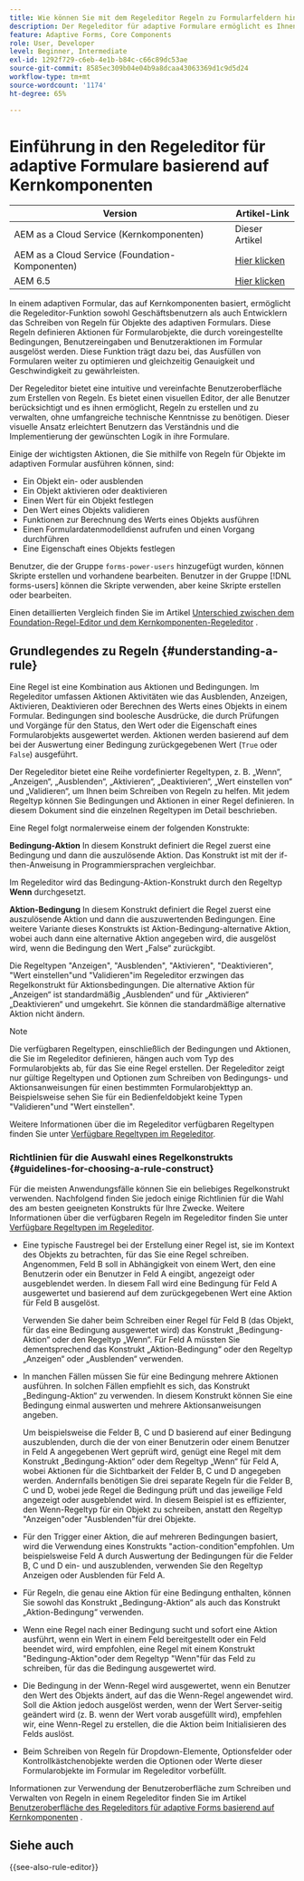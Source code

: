 ```yaml
---
title: Wie können Sie mit dem Regeleditor Regeln zu Formularfeldern hinzufügen, um dynamisches Verhalten hinzuzufügen und eine komplexe Logik zu einem adaptiven Formular zu erstellen, das auf Kernkomponenten basiert?
description: Der Regeleditor für adaptive Formulare ermöglicht es Ihnen, ohne Programmierung oder Skripterstellung dynamisches Verhalten und komplexe Logik in Ihre Formulare zu integrieren.
feature: Adaptive Forms, Core Components
role: User, Developer
level: Beginner, Intermediate
exl-id: 1292f729-c6eb-4e1b-b84c-c66c89dc53ae
source-git-commit: 8585ec309b04e04b9a8dcaa43063369d1c9d5d24
workflow-type: tm+mt
source-wordcount: '1174'
ht-degree: 65%

---
```



# Einführung in den Regeleditor für adaptive Formulare basierend auf Kernkomponenten

| Version | Artikel-Link |
| -------- | ---------------------------- |
| AEM as a Cloud Service (Kernkomponenten) | Dieser Artikel |
| AEM as a Cloud Service (Foundation-Komponenten) | [Hier klicken](/help/forms/rule-editor.md) |
| AEM 6.5 | [Hier klicken](https://experienceleague.adobe.com/docs/experience-manager-65/forms/adaptive-forms-advanced-authoring/rule-editor.html?lang=de) |

In einem adaptiven Formular, das auf Kernkomponenten basiert, ermöglicht die Regeleditor-Funktion sowohl Geschäftsbenutzern als auch Entwicklern das Schreiben von Regeln für Objekte des adaptiven Formulars. Diese Regeln definieren Aktionen für Formularobjekte, die durch voreingestellte Bedingungen, Benutzereingaben und Benutzeraktionen im Formular ausgelöst werden. Diese Funktion trägt dazu bei, das Ausfüllen von Formularen weiter zu optimieren und gleichzeitig Genauigkeit und Geschwindigkeit zu gewährleisten.

Der Regeleditor bietet eine intuitive und vereinfachte Benutzeroberfläche zum Erstellen von Regeln. Es bietet einen visuellen Editor, der alle Benutzer berücksichtigt und es ihnen ermöglicht, Regeln zu erstellen und zu verwalten, ohne umfangreiche technische Kenntnisse zu benötigen. Dieser visuelle Ansatz erleichtert Benutzern das Verständnis und die Implementierung der gewünschten Logik in ihre Formulare.

Einige der wichtigsten Aktionen, die Sie mithilfe von Regeln für Objekte im adaptiven Formular ausführen können, sind:

* Ein Objekt ein- oder ausblenden
* Ein Objekt aktivieren oder deaktivieren
* Einen Wert für ein Objekt festlegen
* Den Wert eines Objekts validieren
* Funktionen zur Berechnung des Werts eines Objekts ausführen
* Einen Formulardatenmodelldienst aufrufen und einen Vorgang durchführen
* Eine Eigenschaft eines Objekts festlegen

<!-- Rule editor replaces the scripting capabilities in [!DNL Experience Manager 6.1 Forms] and earlier releases. However, your existing scripts are preserved in the new rule editor. For more information about working with existing scripts in the rule editor, see [Impact of rule editor on existing scripts](rule-editor.md#p-impact-of-rule-editor-on-existing-scripts-p). -->

Benutzer, die der Gruppe `forms-power-users` hinzugefügt wurden, können Skripte erstellen und vorhandene bearbeiten. Benutzer in der Gruppe [!DNL forms-users] können die Skripte verwenden, aber keine Skripte erstellen oder bearbeiten.

Einen detaillierten Vergleich finden Sie im Artikel [Unterschied zwischen dem Foundation-Regel-Editor und dem Kernkomponenten-Regeleditor](/help/forms/rule-editor-core-components-difference-tables.md) .

<!--
## Difference between Rule editor in Core Components and Rule Editor in Foundation Components

{{rule-editor-diff}}

>[!NOTE]
>
> To see how to create and use custom functions in detail, refer to [Custom functions in Adaptive Forms (Core Components)](/help/forms/create-and-use-custom-functions.md) article.

-->

## Grundlegendes zu Regeln {#understanding-a-rule}

Eine Regel ist eine Kombination aus Aktionen und Bedingungen. Im Regeleditor umfassen Aktionen Aktivitäten wie das Ausblenden, Anzeigen, Aktivieren, Deaktivieren oder Berechnen des Werts eines Objekts in einem Formular. Bedingungen sind boolesche Ausdrücke, die durch Prüfungen und Vorgänge für den Status, den Wert oder die Eigenschaft eines Formularobjekts ausgewertet werden. Aktionen werden basierend auf dem bei der Auswertung einer Bedingung zurückgegebenen Wert (`True` oder `False`) ausgeführt.

Der Regeleditor bietet eine Reihe vordefinierter Regeltypen, z. B. „Wenn“, „Anzeigen“, „Ausblenden“, „Aktivieren“, „Deaktivieren“, „Wert einstellen von“ und „Validieren“, um Ihnen beim Schreiben von Regeln zu helfen. Mit jedem Regeltyp können Sie Bedingungen und Aktionen in einer Regel definieren. In diesem Dokument sind die einzelnen Regeltypen im Detail beschrieben.

Eine Regel folgt normalerweise einem der folgenden Konstrukte:

**Bedingung-Aktion** In diesem Konstrukt definiert die Regel zuerst eine Bedingung und dann die auszulösende Aktion. Das Konstrukt ist mit der if-then-Anweisung in Programmiersprachen vergleichbar.

Im Regeleditor wird das Bedingung-Aktion-Konstrukt durch den Regeltyp **Wenn** durchgesetzt.

**Aktion-Bedingung** In diesem Konstrukt definiert die Regel zuerst eine auszulösende Aktion und dann die auszuwertenden Bedingungen. Eine weitere Variante dieses Konstrukts ist Aktion-Bedingung-alternative Aktion, wobei auch dann eine alternative Aktion angegeben wird, die ausgelöst wird, wenn die Bedingung den Wert „False“ zurückgibt.

Die Regeltypen &quot;Anzeigen&quot;, &quot;Ausblenden&quot;, &quot;Aktivieren&quot;, &quot;Deaktivieren&quot;, &quot;Wert einstellen&quot;und &quot;Validieren&quot;im Regeleditor erzwingen das Regelkonstrukt für Aktionsbedingungen. Die alternative Aktion für „Anzeigen“ ist standardmäßig „Ausblenden“ und für „Aktivieren“ „Deaktivieren“ und umgekehrt. Sie können die standardmäßige alternative Aktion nicht ändern.

>[!NOTE]
>
>Die verfügbaren Regeltypen, einschließlich der Bedingungen und Aktionen, die Sie im Regeleditor definieren, hängen auch vom Typ des Formularobjekts ab, für das Sie eine Regel erstellen. Der Regeleditor zeigt nur gültige Regeltypen und Optionen zum Schreiben von Bedingungs- und Aktionsanweisungen für einen bestimmten Formularobjekttyp an. Beispielsweise sehen Sie für ein Bedienfeldobjekt keine Typen &quot;Validieren&quot;und &quot;Wert einstellen&quot;.

Weitere Informationen über die im Regeleditor verfügbaren Regeltypen finden Sie unter [Verfügbare Regeltypen im Regeleditor](rule-editor.md#p-available-rule-types-in-rule-editor-p).

### Richtlinien für die Auswahl eines Regelkonstrukts {#guidelines-for-choosing-a-rule-construct}

Für die meisten Anwendungsfälle können Sie ein beliebiges Regelkonstrukt verwenden. Nachfolgend finden Sie jedoch einige Richtlinien für die Wahl des am besten geeigneten Konstrukts für Ihre Zwecke. Weitere Informationen über die verfügbaren Regeln im Regeleditor finden Sie unter [Verfügbare Regeltypen im Regeleditor](rule-editor.md#p-available-rule-types-in-rule-editor-p).

* Eine typische Faustregel bei der Erstellung einer Regel ist, sie im Kontext des Objekts zu betrachten, für das Sie eine Regel schreiben. Angenommen, Feld B soll in Abhängigkeit von einem Wert, den eine Benutzerin oder ein Benutzer in Feld A eingibt, angezeigt oder ausgeblendet werden. In diesem Fall wird eine Bedingung für Feld A ausgewertet und basierend auf dem zurückgegebenen Wert eine Aktion für Feld B ausgelöst.

  Verwenden Sie daher beim Schreiben einer Regel für Feld B (das Objekt, für das eine Bedingung ausgewertet wird) das Konstrukt „Bedingung-Aktion“ oder den Regeltyp „Wenn“. Für Feld A müssten Sie dementsprechend das Konstrukt „Aktion-Bedingung“ oder den Regeltyp „Anzeigen“ oder „Ausblenden“ verwenden.

* In manchen Fällen müssen Sie für eine Bedingung mehrere Aktionen ausführen. In solchen Fällen empfiehlt es sich, das Konstrukt „Bedingung-Aktion“ zu verwenden. In diesem Konstrukt können Sie eine Bedingung einmal auswerten und mehrere Aktionsanweisungen angeben.

  Um beispielsweise die Felder B, C und D basierend auf einer Bedingung auszublenden, durch die der von einer Benutzerin oder einem Benutzer in Feld A angegebenen Wert geprüft wird, genügt eine Regel mit dem Konstrukt „Bedingung-Aktion“ oder dem Regeltyp „Wenn“ für Feld A, wobei Aktionen für die Sichtbarkeit der Felder B, C und D angegeben werden. Andernfalls benötigen Sie drei separate Regeln für die Felder B, C und D, wobei jede Regel die Bedingung prüft und das jeweilige Feld angezeigt oder ausgeblendet wird. In diesem Beispiel ist es effizienter, den Wenn-Regeltyp für ein Objekt zu schreiben, anstatt den Regeltyp &quot;Anzeigen&quot;oder &quot;Ausblenden&quot;für drei Objekte.

* Für den Trigger einer Aktion, die auf mehreren Bedingungen basiert, wird die Verwendung eines Konstrukts &quot;action-condition&quot;empfohlen. Um beispielsweise Feld A durch Auswertung der Bedingungen für die Felder B, C und D ein- und auszublenden, verwenden Sie den Regeltyp Anzeigen oder Ausblenden für Feld A.
* Für Regeln, die genau eine Aktion für eine Bedingung enthalten, können Sie sowohl das Konstrukt „Bedingung-Aktion“ als auch das Konstrukt „Aktion-Bedingung“ verwenden.
* Wenn eine Regel nach einer Bedingung sucht und sofort eine Aktion ausführt, wenn ein Wert in einem Feld bereitgestellt oder ein Feld beendet wird, wird empfohlen, eine Regel mit einem Konstrukt &quot;Bedingung-Aktion&quot;oder dem Regeltyp &quot;Wenn&quot;für das Feld zu schreiben, für das die Bedingung ausgewertet wird.
* Die Bedingung in der Wenn-Regel wird ausgewertet, wenn ein Benutzer den Wert des Objekts ändert, auf das die Wenn-Regel angewendet wird. Soll die Aktion jedoch ausgelöst werden, wenn der Wert Server-seitig geändert wird (z. B. wenn der Wert vorab ausgefüllt wird), empfehlen wir, eine Wenn-Regel zu erstellen, die die Aktion beim Initialisieren des Felds auslöst.
* Beim Schreiben von Regeln für Dropdown-Elemente, Optionsfelder oder Kontrollkästchenobjekte werden die Optionen oder Werte dieser Formularobjekte im Formular im Regeleditor vorbefüllt.

Informationen zur Verwendung der Benutzeroberfläche zum Schreiben und Verwalten von Regeln in einem Regeleditor finden Sie im Artikel [Benutzeroberfläche des Regeleditors für adaptive Forms basierend auf Kernkomponenten](/help/forms/rule-editor-core-components-user-interface.md) .

## Siehe auch

{{see-also-rule-editor}}